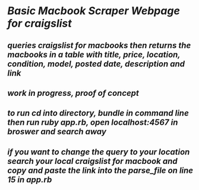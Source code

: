 # _Basic Macbook Scraper Webpage for craigslist_

## _queries craigslist for macbooks then returns the macbooks in a table with title, price, location, condition, model, posted date, description and link_

## _work in progress, proof of concept_

## _to run cd into directory, bundle in command line then run ruby app.rb, open localhost:4567 in broswer and search away_

## _if you want to change the query to your location search your local craigslist for macbook and copy and paste the link into the parse_file on line 15 in app.rb_
